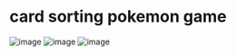 # card sorting pokemon game
![image](https://user-images.githubusercontent.com/101584126/230867112-fe874578-522c-4366-9a01-e6b1ab755b8f.png)
![image](https://user-images.githubusercontent.com/101584126/230867125-9920f664-203e-487b-94d2-5dd089a6e6d8.png)
![image](https://user-images.githubusercontent.com/101584126/230867141-aa25c783-4911-4bbe-a2f7-142ae1d14f12.png)
